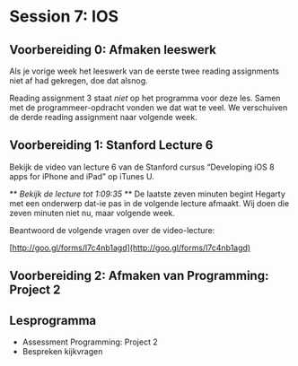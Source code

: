 # Session 7: IOS

## Voorbereiding 0: Afmaken leeswerk
Als je vorige week het leeswerk van de eerste twee reading assignments niet af had gekregen, doe dat alsnog.

Reading assignment 3 staat *niet* op het programma voor deze les. Samen met de programmeer-opdracht vonden we dat wat te veel. We verschuiven de derde reading assignment naar volgende week.

## Voorbereiding 1: Stanford Lecture 6
Bekijk de video van lecture 6 van de Stanford cursus “Developing iOS 8 apps for iPhone and iPad”
op iTunes U.

** *Bekijk de lecture tot 1:09:35* ** De laatste zeven minuten begint Hegarty met een onderwerp dat-ie pas in de volgende lecture afmaakt. Wij doen die zeven minuten niet nu, maar volgende week.

Beantwoord de volgende vragen over de video-lecture:

[http://goo.gl/forms/l7c4nb1agd](http://goo.gl/forms/l7c4nb1agd)



## Voorbereiding 2: Afmaken van Programming: Project 2


## Lesprogramma
* Assessment Programming: Project 2
* Bespreken kijkvragen
